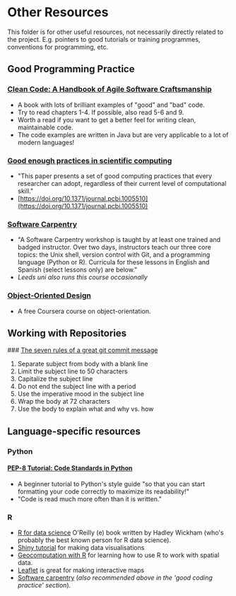 # Other Resources

This folder is for other useful resources, not necessarily directly related to the project. E.g. pointers to good tutorials or training programmes, conventions for programming, etc.

## Good Programming Practice

### [Clean Code: A Handbook of Agile Software Craftsmanship](https://www.oreilly.com/library/view/clean-code/9780136083238/)
 - A book with lots of brilliant examples of "good" and "bad" code.
 - Try to read chapters 1-4. If possible, also read 5-6 and 9.
 - Worth a read if you want to get a better feel for writing clean, maintainable code.
 - The code examples  are written in Java but are very applicable to a lot of modern languages!

### [Good enough practices in scientific computing](https://doi.org/10.1371/journal.pcbi.1005510)

 - "This paper presents a set of good computing practices that every researcher can adopt, regardless of their current level of computational skill."
 - [https://doi.org/10.1371/journal.pcbi.1005510](https://doi.org/10.1371/journal.pcbi.1005510)

### [Software Carpentry](https://software-carpentry.org/lessons/)

 - "A Software Carpentry workshop is taught by at least one trained and badged instructor. Over two days, instructors teach our three core topics: the Unix shell, version control with Git, and a programming language (Python or R). Curricula for these lessons in English and Spanish (select lessons only) are below."
 - _Leeds uni also runs this course occasionally_

### [Object-Oriented Design](https://www.coursera.org/learn/object-oriented-design)

 - A free Coursera course on object-orientation. 


## Working with Repositories

### [The seven rules of a great git commit message](https://chris.beams.io/posts/git-commit/#seven-rules)

 1. Separate subject from body with a blank line
 1. Limit the subject line to 50 characters
 1. Capitalize the subject line
 1. Do not end the subject line with a period
 1. Use the imperative mood in the subject line
 1. Wrap the body at 72 characters
 1. Use the body to explain what and why vs. how

## Language-specific resources

### Python

#### [PEP-8 Tutorial: Code Standards in Python](https://www.datacamp.com/community/tutorials/pep8-tutorial-python-code)

 - A beginner tutorial to Python's style guide "so that you can start formatting your code correctly to maximize its readability!"
 - "Code is read much more often than it is written."

### R

 - [R for data science](https://r4ds.had.co.nz/) O'Reilly (e) book written by Hadley Wickham (who's probably the best known person for R data science).
 - [Shiny tutorial](https://shiny.rstudio.com/tutorial/) for making data visualisations
 - [Geocomputation with R](https://geocompr.robinlovelace.net/) for learning how to use R to work with spatial data.
 - [Leaflet](https://rstudio.github.io/leaflet/) is great for making interactive maps
  - [Software carpentry](https://software-carpentry.org/lessons/) (_also recommended above in the 'good coding practice' section_).
